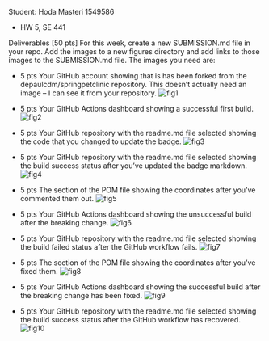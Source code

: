Student: Hoda Masteri 1549586

- HW 5, SE 441

Deliverables [50 pts]
For this week, create a new SUBMISSION.md file in your repo. Add the images to a new figures
directory and add links to those images to the SUBMISSION.md file. The images you need are:


- 5 pts Your GitHub account showing that is has been forked from the depaulcdm/springpetclinic
repository. This doesn’t actually need an image – I can see it from your repository.
![fig1](figures/fig1.JPG)



- 5 pts Your GitHub Actions dashboard showing a successful first build.
![fig2](figures/fig2.jpg)



- 5 pts Your GitHub repository with the readme.md file selected showing the code that you
changed to update the badge.
![fig3](figures/fig3.JPG)



- 5 pts Your GitHub repository with the readme.md file selected showing the build success
status after you’ve updated the badge markdown.
![fig4](figures/fig4.jpg)



- 5 pts The section of the POM file showing the coordinates after you’ve commented them
out.
![fig5](figures/fig5.JPG)



- 5 pts Your GitHub Actions dashboard showing the unsuccessful build after the breaking
change.
![fig6](figures/fig6.jpg)



- 5 pts Your GitHub repository with the readme.md file selected showing the build failed
status after the GitHub workflow fails.
![fig7](figures/fig7.JPG)



- 5 pts The section of the POM file showing the coordinates after you’ve fixed them.
![fig8](figures/fig8.JPG)



- 5 pts Your GitHub Actions dashboard showing the successful build after the breaking
change has been fixed.
![fig9](figures/fig9.JPG)



- 5 pts Your GitHub repository with the readme.md file selected showing the build success
status after the GitHub workflow has recovered.
![fig10](figures/fig10.JPG)




